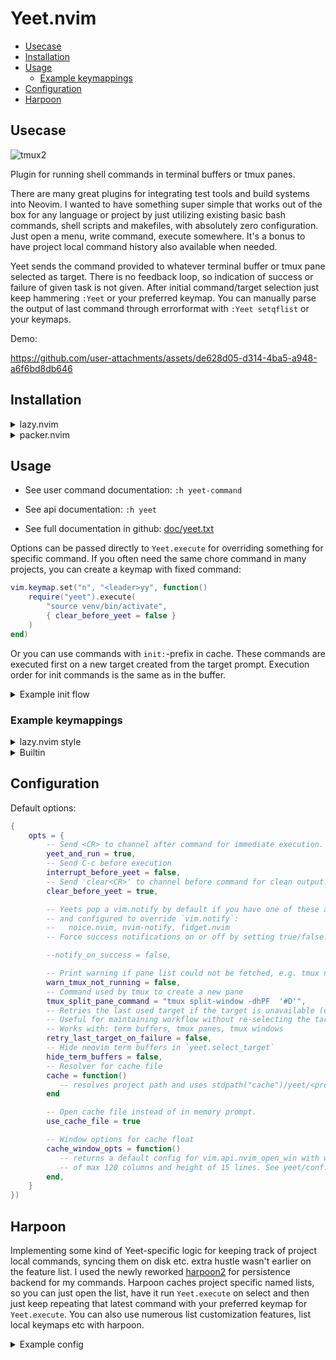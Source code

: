 # Yeet.nvim

<!-- vim-markdown-toc GitLab -->

* [Usecase](#usecase)
* [Installation](#installation)
* [Usage](#usage)
  * [Example keymappings](#example-keymappings)
* [Configuration](#configuration)
* [Harpoon](#harpoon)

<!-- vim-markdown-toc -->

## Usecase

![tmux2](https://github.com/user-attachments/assets/51e8bcf9-2e68-40f6-a88a-f5f9cde5f42f)

Plugin for running shell commands in terminal buffers or tmux panes.

There are many great plugins for integrating test tools and build systems into Neovim. I wanted to
have something super simple that works out of the box for any language or project by just utilizing
existing basic bash commands, shell scripts and makefiles, with absolutely zero configuration.
Just open a menu, write command, execute somewhere. It's a bonus to have project local command
history also available when needed.

Yeet sends the command provided to whatever terminal buffer or tmux pane selected as target. There
is no feedback loop, so indication of success or failure of given task is not given. After initial
command/target selection just keep hammering `:Yeet` or your preferred keymap. You can manually
parse the output of last command through errorformat with `:Yeet setqflist` or your keymaps.

Demo:

https://github.com/user-attachments/assets/de628d05-d314-4ba5-a948-a6f6bd8db646

## Installation

<details>
 <summary>lazy.nvim</summary>

```lua
{
    "samharju/yeet.nvim",
    dependencies = {
        "stevearc/dressing.nvim", -- optional, provides sane UX
    },
    version = "*", -- use the latest release, remove for master
    cmd = "Yeet",
    opts = {},
}
```

</details>

<details>
 <summary>packer.nvim</summary>

```lua
use({
    "samharju/yeet.nvim",
    requires = {
        "stevearc/dressing.nvim", -- optional, provides sane UX
    },
    tag = "*", -- use the latest release, remove for master
    cmd = "Yeet",
    config = function()
        require("yeet").setup({})
    end,
})
```

</details>

## Usage

- See user command documentation: `:h yeet-command`

- See api documentation: `:h yeet`

- See full documentation in github: [doc/yeet.txt](doc/yeet.txt)

Options can be passed directly to `Yeet.execute` for overriding something for specific command.
If you often need the same chore command in many projects, you can create a keymap with fixed
command:

```lua
vim.keymap.set("n", "<leader>yy", function()
    require("yeet").execute(
        "source venv/bin/activate",
        { clear_before_yeet = false }
    )
end)
```

Or you can use commands with `init:`-prefix in cache. These commands are executed first on a new
target created from the target prompt. Execution order for init commands is the same as in the
buffer.

<details>

<summary>Example init flow</summary>

With a cache buffer like this:

```
pytest -v -m fast
init: source venv/bin/activate
init: cd src
```

If first command is selected and then a new target created from the target list, executed commands
are:

```bash
source venv/bin/activate
cd src
pytest -v -m fast
```

</details>

### Example keymappings

<details>

<summary>lazy.nvim style</summary>

```lua
{
    "samharju/yeet.nvim",
    keys = {
        {
            -- Pop command cache open.
            "<leader><BS>", function() require("yeet").list_cmd() end,
        },
        {
            -- Douple tap \ to yeet at something.
            "\\\\",
            function() require("yeet").execute() end,
        },
        {
            -- Run command without clearing terminal, interrupt previous command.
            "<leader>\\",
            function() require("yeet").execute(nil, { clear_before_yeet = false, interrupt_before_yeet = true, }) end,
        },
        {
            -- Yeet visual selection. Useful sending code to a repl or running multiple shell commands.
            -- Using yeet_and_run = true and clear_before_yeet = false heavily suggested, if not
            -- already set in setup.
            "\\\\",
            function() require("yeet").execute_selection({ yeet_and_run = true, clear_before_yeet = false, }) end,
            mode = { "v" },
        },
        {
            -- Open target selection.
            "<leader>yt",
            function() require("yeet").select_target() end,
        },
        {
            -- Toggle autocommand for yeeting after write.
            "<leader>yo",
            function() require("yeet").toggle_post_write() end,
        },
        {
            -- Parse last command output with current vim.o.errorformat and send them to quickfix.
            "<leader>ye",
            function() require("yeet").setqflist({ open = true }) end,
        },
    },
}
```

</details>

<details>
 <summary>Builtin</summary>

```lua
-- Pop command cache open.
vim.keymap.set("n", "<leader><BS>", require("yeet").list_cmd)
-- Douple tap \ to yeet at something.
vim.keymap.set("n", "\\\\", require("yeet").execute)
-- Run command without clearing terminal, interrupt previous command.
vim.keymap.set("n", "<leader>\\", function()
    require("yeet").execute(
        nil,
        { clear_before_yeet = false, interrupt_before_yeet = true }
    )
end)
-- Yeet visual selection. Useful sending code to a repl or running multiple shell commands.
-- Using yeet_and_run = true and clear_before_yeet = false heavily suggested, if not
-- already set in setup.
vim.keymap.set("v", "\\\\", function()
    require("yeet").execute_selection({
        yeet_and_run = true,
        clear_before_yeet = false,
    })
end)
-- Open target selection.
vim.keymap.set("n", "<leader>yt", require("yeet").select_target)
-- Toggle autocommand for yeeting after write.
vim.keymap.set("n", "<leader>yo", require("yeet").toggle_post_write)
-- Parse last command output with current vim.o.errorformat and send them to quickfix.
vim.keymap.set("n", "<leader>ye", function()
    require("yeet").setqflist({ open = true })
end)
```

</details>

## Configuration

Default options:

```lua
{
    opts = {
        -- Send <CR> to channel after command for immediate execution.
        yeet_and_run = true,
        -- Send C-c before execution
        interrupt_before_yeet = false,
        -- Send 'clear<CR>' to channel before command for clean output.
        clear_before_yeet = true,

        -- Yeets pop a vim.notify by default if you have one of these available
        -- and configured to override `vim.notify`:
        --   noice.nvim, nvim-notify, fidget.nvim
        -- Force success notifications on or off by setting true/false:

        --notify_on_success = false,

        -- Print warning if pane list could not be fetched, e.g. tmux not running.
        warn_tmux_not_running = false,
        -- Command used by tmux to create a new pane
        tmux_split_pane_command = "tmux split-window -dhPF  '#D'",
        -- Retries the last used target if the target is unavailable (e.g., tmux pane closed).
        -- Useful for maintaining workflow without re-selecting the target manually.
        -- Works with: term buffers, tmux panes, tmux windows
        retry_last_target_on_failure = false,
        -- Hide neovim term buffers in `yeet.select_target`
        hide_term_buffers = false,
        -- Resolver for cache file
        cache = function()
           -- resolves project path and uses stdpath("cache")/yeet/<project>, see :h yeet
        end

        -- Open cache file instead of in memory prompt.
        use_cache_file = true

        -- Window options for cache float
        cache_window_opts = function()
           -- returns a default config for vim.api.nvim_open_win with width
           -- of max 120 columns and height of 15 lines. See yeet/conf.lua.
        end,
    }
})
```

## Harpoon

Implementing some kind of Yeet-specific logic for keeping track of project local commands, syncing
them on disk etc. extra hustle wasn't earlier on the feature list. I used the newly reworked
[harpoon2](https://github.com/ThePrimeagen/harpoon) for persistence backend for my commands. Harpoon
caches project specific named lists, so you can just open the list, have it run `Yeet.execute` on
select and then just keep repeating that latest command with your preferred keymap for
`Yeet.execute`. You can also use numerous list customization features, list local keymaps etc with
harpoon.

<details>

<summary>Example config</summary>

```lua
{
    "theprimeagen/harpoon",
    branch = "harpoon2",
    dependencies = {
        "nvim-lua/plenary.nvim",
        "samharju/yeet.nvim",
    },
    config = function()
        local harpoon = require("harpoon")
        harpoon:setup({
            yeet = {
                select = function(list_item, _, _)
                    require("yeet").execute(list_item.value)
                end,
            },
        })

        vim.keymap.set( "n", "<leader><BS>",
            function() harpoon.ui:toggle_quick_menu(harpoon:list("yeet")) end
        )

        -- other harpoon keymaps etc
        -- ...
    end,

}

```

</details>
